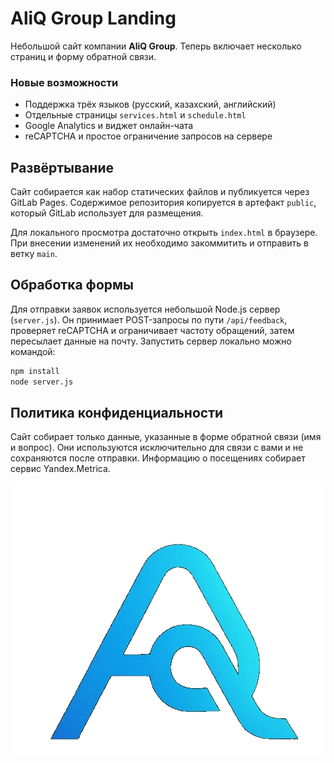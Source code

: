 # AliQ Group Landing

Небольшой сайт компании **AliQ Group**. Теперь включает несколько страниц и форму обратной связи.

### Новые возможности
- Поддержка трёх языков (русский, казахский, английский)
- Отдельные страницы `services.html` и `schedule.html`
- Google Analytics и виджет онлайн-чата
- reCAPTCHA и простое ограничение запросов на сервере

## Развёртывание

Сайт собирается как набор статических файлов и публикуется через GitLab Pages. Содержимое репозитория копируется в артефакт `public`, который GitLab использует для размещения.

Для локального просмотра достаточно открыть `index.html` в браузере. При внесении изменений их необходимо закоммитить и отправить в ветку `main`.

## Обработка формы

Для отправки заявок используется небольшой Node.js сервер (`server.js`). Он принимает POST-запросы по пути `/api/feedback`, проверяет reCAPTCHA и ограничивает частоту обращений, затем пересылает данные на почту. Запустить сервер локально можно командой:

```bash
npm install
node server.js
```

## Политика конфиденциальности

Сайт собирает только данные, указанные в форме обратной связи (имя и вопрос). Они используются исключительно для связи с вами и не сохраняются после отправки. Информацию о посещениях собирает сервис Yandex.Metrica.

![](logo.png)

